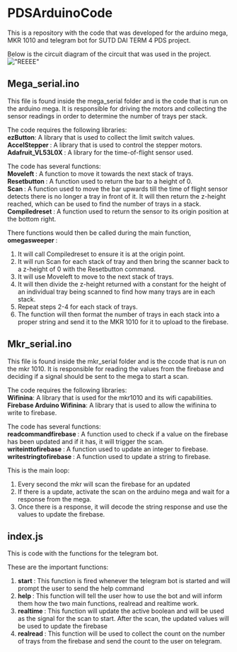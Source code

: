 # PDSArduinoCode
This is a repository with the code that was developed for the arduino mega, MKR 1010 and telegram bot for SUTD DAI TERM 4 PDS project.

Below is the circuit diagram of the circuit that was used in the project.
!["REEEE"](https://github.com/Shockbob17/PDSArduinoCode/blob/main/Circuit_Diagram.png?raw=true)

## Mega_serial.ino
This file is found inside the mega_serial folder and is the code that is run on the arduino mega.
It is responsible for driving the motors and collecting the sensor readings in order to determine the number of trays per stack.

The code requires the following libraries: <br>
<b>ezButton</b>: A library that is used to collect the limit switch values. <br>
<b>AccelStepper </b>: A library that is used to control the stepper motors. <br>
<b>Adafruit_VL53L0X </b>: A library for the time-of-flight sensor used. <br>

The code has several functions:<br>
<b>Moveleft </b>: A function to move it towards the next stack of trays. <br>
<b>Resetbutton </b>: A function used to return the bar to a height of 0.<br>
<b>Scan </b>: A function used to move the bar upwards till the time of flight sensor detects there is no longer a tray in front of it. It will then return the z-height reached, which can be used to find the number of trays in a stack. <br>
<b>Compiledreset </b>: A function used to return the sensor to its origin position at the bottom right.	


There functions would then be called during the main function, <b> omegasweeper </b>: <br>
1. It will call Compiledreset to ensure it is at the origin point. <br>
2. It will run Scan for each stack of tray and then bring the scanner back to a z-height of 0 with the Resetbutton command. <br>
3. It will use Moveleft to move to the next stack of trays. <br>
4. It will then divide the z-height returned with a constant for the height of an individual tray being scanned to find how many trays are in each stack. <br>
5. Repeat steps 2-4 for each stack of trays. <br>
6. The function will then format the number of trays in each stack into a proper string and send it to the MKR 1010 for it to upload to the firebase. <br>

## Mkr_serial.ino
This file is found inside the mkr_serial folder and is the ccode that is run on the mkr 1010.
It is responsible for reading the values from the firebase and deciding if a signal should be sent to the mega to start a scan.

The code requires the following libraries: <br>
<b>Wifinina</b>: A library that is used for the mkr1010 and its wifi capabilities.<br>
<b>Firebase Arduino Wifinina</b>: A library that is used to allow the wifinina to write to firebase. <br>

The code has several functions:<br>
<b>readcommandfirebase </b>: A function used to check if a value on the firebase has been updated and if it has, it will trigger the scan. <br>
<b>writeinttofirebase </b>: A function used to update an integer to firebase. <br>
<b>writestringtofirebase </b>: A function used to update a string to firebase.

This is the main loop:
1. Every second the mkr will scan the firebase for an updated
2. If there is a update, activate the scan on the arduino mega and wait for a response from the mega.
3. Once there is a response, it will decode the string response and use the values to update the firebase.

## index.js
This is code with the functions for the telegram bot.

These are the important functions:
1. <b>start </b>: This function is fired whenever the telegram bot is started and will prompt the user to send the help command
2. <b>help </b>: This function will tell the user how to use the bot and will inform them how the two main functions, realread and realtime work.
3. <b>realtime </b>: This function will update the active boolean and will be used as the signal for the scan to start. After the scan, the updated values will be used to update the firebase
4. <b>realread </b>: This function will be used to collect the count on the number of trays from the firebase and send the count to the user on telegram. 
